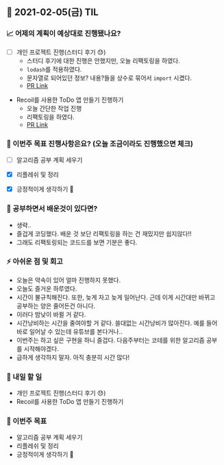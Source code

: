 ## 📆 2021-02-05(금) TIL

### 📈 어제의 계획이 예상대로 진행됐나요?
- [ ] 개인 프로젝트 진행(스터디 후기 😓)
  - 스터디 후기에 대한 진행은 안했지만, 오늘 리팩토링을 하였다.
  - `lodash`를 적용하였다.
  - 문자열로 되어있던 정보? 내용?들을 상수로 묶어서 `import` 시켰다.
  - [PR Link](https://github.com/CodeSoom/ConStu/pull/154)
- Recoil를 사용한 ToDo 앱 만들기 진행하기
  - 오늘 간단한 작업 진행
  - 리팩토링을 하였다.
  - [PR Link](https://github.com/saseungmin/Recoil_ToDo/pull/11)

### 🦄 이번주 목표 진행사항은요? (오늘 조금이라도 진행했으면 체크)
- [ ] 알고리즘 공부 계획 세우기
- [x] 리플레쉬 및 정리
- [x] 긍정적이게 생각하기 😤


### 🤔 공부하면서 배운것이 있다면?
- 생략..
- 즐겁게 코딩했다. 배운 것 보단 리팩토링을 하는 건 재밌지만 쉽지않다!!
- 그래도 리팩토링되는 코드드를 보면 기분은 좋다.

### ⚡ 아쉬운 점 및 회고
- 오늘은 약속이 있어 얼마 진행하지 못했다.
- 오늘도 즐거운 하루였다.
- 시간이 불규칙해진다. 또한, 늦게 자고 늦게 일어난다. 근데 이게 시간대만 바뀌고 공부하는 양은 줄어든건 아니다.
- 이러다 밤낮이 바뀔 거 같다.
- 시간낭비하는 시간을 줄여야할 거 같다. 쓸대없는 시간낭비가 많아진다. 예를 들어 바로 일어날 수 있는데 유튜브를 본다거나..
- 이번주는 하고 싶은 구현을 하니 즐겁다. 다음주부터는 코테를 위한 알고리즘 공부를 시작해야겠다.
- 급하게 생각하지 말자. 아직 충분히 시간 많다!

### 🚀 내일 할 일
- 개인 프로젝트 진행(스터디 후기 😓)
- Recoil를 사용한 ToDo 앱 만들기 진행하기

### 🎯 이번주 목표
- 알고리즘 공부 계획 세우기
- 리플레쉬 및 정리
- 긍정적이게 생각하기 😤
